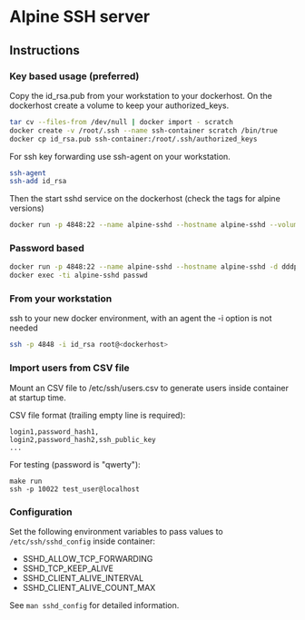 # Alpine SSH server

## Instructions

### Key based usage (preferred)

Copy the id_rsa.pub from your workstation to your dockerhost.
On the dockerhost create a volume to keep your authorized_keys.
```bash
tar cv --files-from /dev/null | docker import - scratch
docker create -v /root/.ssh --name ssh-container scratch /bin/true
docker cp id_rsa.pub ssh-container:/root/.ssh/authorized_keys
```

For ssh key forwarding use ssh-agent on your workstation.
```bash
ssh-agent
ssh-add id_rsa
```

Then the start sshd service on the dockerhost (check the tags for alpine versions)
```bash
docker run -p 4848:22 --name alpine-sshd --hostname alpine-sshd --volumes-from ssh-container  -d dddpaul/alpine-sshd
```

### Password based

```bash
docker run -p 4848:22 --name alpine-sshd --hostname alpine-sshd -d dddpaul/alpine-sshd
docker exec -ti alpine-sshd passwd
```

### From your workstation

ssh to your new docker environment, with an agent the -i option is not needed
```bash
ssh -p 4848 -i id_rsa root@<dockerhost>
```

### Import users from CSV file

Mount an CSV file to /etc/ssh/users.csv to generate users inside container at startup time.

CSV file format (trailing empty line is required):
```
login1,password_hash1,
login2,password_hash2,ssh_public_key
...

```

For testing (password is "qwerty"):
```
make run
ssh -p 10022 test_user@localhost
```

### Configuration

Set the following environment variables to pass values to `/etc/ssh/sshd_config` inside container:
* SSHD_ALLOW_TCP_FORWARDING
* SSHD_TCP_KEEP_ALIVE
* SSHD_CLIENT_ALIVE_INTERVAL
* SSHD_CLIENT_ALIVE_COUNT_MAX

See `man sshd_config` for detailed information.